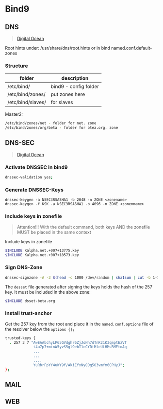 # Bind9


## DNS
> [Digital Ocean](https://www.digitalocean.com/community/tutorials/how-to-configure-bind-as-a-private-network-dns-server-on-ubuntu-14-04)

Root hints under: /usr/share/dns/root.hints or in bind named.conf.default-zones

### Structure
| folder            | description           |
|-------------------|-----------------------|
| /etc/bind/        | bind9 - config folder |
| /etc/bind/zones/  | put zones here        |
| /etc/bind/slaves/ | for slaves            |

Master2:
``` bash
/etc/bind/zones/net - folder for net. zone
/etc/bind/zones/org/beta - folder for btea.org. zone
```

## DNS-SEC
> [Digital Ocean](https://www.digitalocean.com/community/tutorials/how-to-setup-dnssec-on-an-authoritative-bind-dns-server-2)

### Activate DNSSEC in bind9

``` bash
dnssec-validation yes;
```

### Generate DNSSEC-Keys
``` bahs
dnssec-keygen -a NSEC3RSASHA1 -b 2048 -n ZONE <zonename>
dnssec-keygen -f KSK -a NSEC3RSASHA1 -b 4096 -n ZONE <zonenname>
```

### Include keys in zonefile
> Attention!!! With the default command, both keys AND the zonefile MUST be placed in the same context

Include keys in zonefile

``` bash
$INCLUDE Kalpha.net.+007+13775.key
$INCLUDE Kalpha.net.+007+18573.key
```

### Sign DNS-Zone
``` bash
dnssec-signzone -A -3 $(head -c 1000 /dev/random | sha1sum | cut -b 1-16) -N INCREMENT -o <zonenname> -t <zonefile>
```
The `desset` file generated after signing the keys holds the hash of the 257 key. It must be included in the above zone:

``` bash
$INCLUDE dsset-beta.org
```

### Install trust-anchor

Get the 257 key from the root and place it in the `named.conf.options` file of the resolver below the `options {};`
``` bash
trusted-keys {
  . 257 3 7 "AwEAAbchyLPG5GVdghr6ZjJoNn7dTnK21K3qmptEzVT
             t4u7p7+minW5yvS5gl9ebI1cCYDtMleULHMsRMFtoAq
             ...
             ...
             ....
             YuRbrFpYY4uWY9f/AkiEfxNyCOg5O3vmYm6CPHyJ";
};
```

## MAIL

## WEB
